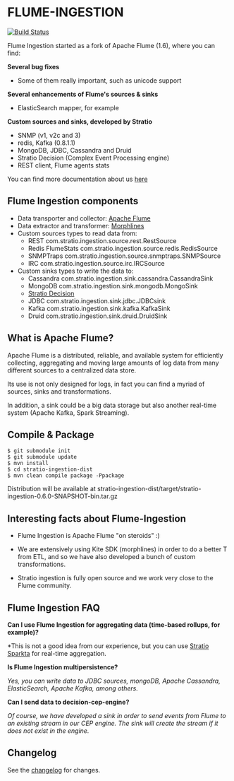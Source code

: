 FLUME-INGESTION
===================


[![Build Status](https://github.com/Stratio/Ingestion)](https://github.com/Stratio/Ingestion)


Flume Ingestion started as a fork of Apache Flume (1.6), where you can find:

**Several bug fixes**

 - Some of them really important, such as unicode support

**Several enhancements of Flume's sources & sinks**

 - ElasticSearch mapper, for example

**Custom sources and sinks, developed by Stratio**

 - SNMP (v1, v2c and 3)
 - redis, Kafka (0.8.1.1)
 - MongoDB, JDBC, Cassandra and Druid
 - Stratio Decision (Complex Event Processing engine)
 - REST client, Flume agents stats
 
 You can find more documentation about us [here](http://docs.stratio.com/modules/flume-ingestion/development/)


Flume Ingestion components
----------------------------


* Data transporter and collector: [Apache Flume](http://flume.apache.org/)
* Data extractor and transformer: [Morphlines](http://kitesdk.org/docs/current/kite-morphlines/index.html)
* Custom sources types to read data from:
    - REST   com.stratio.ingestion.source.rest.RestSource
    - Redis FlumeStats   com.stratio.ingestion.source.redis.RedisSource
    - SNMPTraps   com.stratio.ingestion.source.snmptraps.SNMPSource
    - IRC   com.stratio.ingestion.source.irc.IRCSource
* Custom sinks types to write the data to:
    - Cassandra   com.stratio.ingestion.sink.cassandra.CassandraSink
    - MongoDB   com.stratio.ingestion.sink.mongodb.MongoSink
    - [Stratio Decision](https://github.com/Stratio/Decision)
    - JDBC   com.stratio.ingestion.sink.jdbc.JDBCsink
    - Kafka   com.stratio.ingestion.sink.kafka.KafkaSink
    - Druid   com.stratio.ingestion.sink.druid.DruidSink


What is Apache Flume?
--------------------------

Apache Flume is a distributed, reliable, and available system for efficiently collecting, aggregating and moving large amounts of log data from many different sources to a centralized data store.

Its use is not only designed for logs, in fact you can find a myriad of sources, sinks and transformations.

In addition, a sink could be a big data storage but also another real-time system (Apache Kafka, Spark Streaming).

Compile & Package
--------------------------

```
$ git submodule init
$ git submodule update
$ mvn install
$ cd stratio-ingestion-dist
$ mvn clean compile package -Ppackage
```

Distribution will be available at stratio-ingestion-dist/target/stratio-ingestion-0.6.0-SNAPSHOT-bin.tar.gz


Interesting facts about Flume-Ingestion
-----------------------------------------------

 * Flume Ingestion is Apache Flume "on steroids" :)
 
 * We are extensively using Kite SDK (morphlines) in order to do a better T from ETL, and so we have also developed a bunch of custom transformations.
 
 * Stratio ingestion is fully open source and we work very close to the Flume community.

Flume Ingestion FAQ
-------------------------


**Can I use Flume Ingestion for aggregating data (time-based rollups, for example)?**

*This is not a good idea from our experience, but you can use [Stratio Sparkta](https://github.com/Stratio/Sparkta) for real-time aggregation.

**Is Flume Ingestion multipersistence?**

*Yes, you can write data to JDBC sources, mongoDB, Apache Cassandra, ElasticSearch, Apache Kafka, among others.*


**Can I send data to decision-cep-engine?**

*Of course, we have developed a sink in order to send events from Flume to an existing stream in our CEP engine.  The sink will create the stream if it does not exist in the engine.* 

Changelog
---------

See the [changelog](CHANGELOG.md) for changes. 


